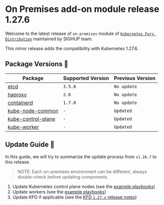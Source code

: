 # On Premises add-on module release 1.27.6

Welcome to the latest release of `on-premises` module of [`Kubernetes Fury Distribution`](https://github.com/sighupio/fury-distribution) maintained by SIGHUP team.

This minor release adds the compatibility with Kubernetes 1.27.6.

## Package Versions 🚢

| Package                                        | Supported Version | Previous Version |
| ---------------------------------------------- | ----------------- | ---------------- |
| [etcd](roles/etcd)                             | `3.5.8`           | `No update`      |
| [haproxy](roles/haproxy)                       | `2.6`             | `No update`      |
| [containerd](roles/containerd)                 | `1.7.0`           | `No update`      |
| [kube-node-common](roles/kube-node-common)     | `-`               | `Updated`        |
| [kube-control-plane](roles/kube-control-plane) | `-`               | `Updated`        |
| [kube-worker](roles/kube-worker)               | `-`               | `Updated`        |

## Update Guide 🦮

In this guide, we will try to summarize the update process from `v1.26.7` to this release.
  
> NOTE: Each on-premises environment can be different, always double-check before updating components.

1. Update Kubernetes control plane nodes (see the [example playbooks](examples/playbooks))
2. Update workers (see the [example playbooks](examples/playbooks))
3. Update KFD if applicable (see the [KFD `1.27.x` release notes](https://github.com/sighupio/fury-distribution/tree/master/docs/releases))